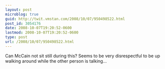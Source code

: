 ```yaml
---
layout: post
microblog: true
guid: http://twit.vmstan.com/2008/10/07/950498522.html
post_id: 3054176
date: 2008-10-07T19:20:52-0600
lastmod: 2008-10-07T19:20:52-0600
type: post
url: /2008/10/07/950498522.html
---
```

Can McCain not sit still during this? Seems to be very disrespectful to be up walking around while the other person is talking...
